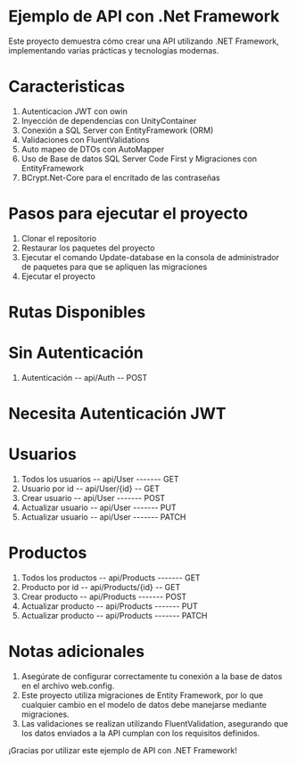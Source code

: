 
# Ejemplo de API con .Net Framework

Este proyecto demuestra cómo crear una API utilizando .NET Framework, implementando varias prácticas y tecnologías modernas.

# Caracteristicas

1. Autenticacion JWT con owin
2. Inyección de dependencias con UnityContainer
3. Conexión a SQL Server con EntityFramework (ORM)
4. Validaciones con FluentValidations
5. Auto mapeo de DTOs con AutoMapper
6. Uso de Base de datos SQL Server Code First y Migraciones con EntityFramework
7. BCrypt.Net-Core para el encritado de las contraseñas

# Pasos para ejecutar el proyecto

1. Clonar el repositorio
2. Restaurar los paquetes del proyecto
3. Ejecutar el comando Update-database en la consola de administrador de paquetes para que se apliquen las migraciones
4. Ejecutar el proyecto

# Rutas Disponibles

# Sin Autenticación
1. Autenticación -- api/Auth -- POST

# Necesita Autenticación JWT

# Usuarios
1. Todos los usuarios -- api/User ------- GET
2. Usuario por id     -- api/User/{id} -- GET
3. Crear usuario      -- api/User ------- POST
4. Actualizar usuario -- api/User ------- PUT
5. Actualizar usuario -- api/User ------- PATCH

# Productos
1. Todos los productos -- api/Products ------- GET
2. Producto por id     -- api/Products/{id} -- GET
3. Crear producto      -- api/Products ------- POST
4. Actualizar producto -- api/Products ------- PUT
5. Actualizar producto -- api/Products ------- PATCH

# Notas adicionales
1. Asegúrate de configurar correctamente tu conexión a la base de datos en el archivo web.config.
2. Este proyecto utiliza migraciones de Entity Framework, por lo que cualquier cambio en el modelo de datos debe manejarse mediante migraciones.
3. Las validaciones se realizan utilizando FluentValidation, asegurando que los datos enviados a la API cumplan con los requisitos definidos.

¡Gracias por utilizar este ejemplo de API con .NET Framework!